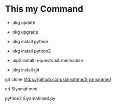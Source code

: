# This my Command




* pkg update

* pkg upgrade

* pkg install python

* pkg install python2

* pip2 install requests && mechanize

* pkg install git

git clone https://github.com/siamahme/Siyamahmed

cd Siyamahmed

python2 Siyamahmed.py

